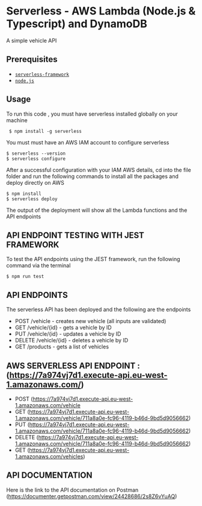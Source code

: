 # Serverless - AWS Lambda (Node.js & Typescript) and DynamoDB

A simple vehicle API


## Prerequisites

- [`serverless-framework`](https://github.com/serverless/serverless)
- [`node.js`](https://nodejs.org)

## Usage

To run this code , you must have serverless installed globally on your machine

```
 $ npm install -g serverless
```
You must must have an AWS IAM account to configure serverless
 ```
 $ serverless --version
 $ serverless configure

```
After a successful configuration with your IAM AWS details, cd into the file folder and run the following commands to install all the packages and deploy directly on AWS
 ```
 $ npm install
 $ serverless deploy

```
The output of the deployment will show all the Lambda functions and the API endpoints

## API ENDPOINT TESTING WITH JEST FRAMEWORK

To test the API endpoints using the JEST framework, run the following command via the terminal

 ```
 $ npm run test

```

## API ENDPOINTS

The serverless API has been deployed and the following are the endpoints

- POST /vehicle - creates new vehicle (all inputs are validated)
- GET /vehicle/{id} - gets a vehicle by ID
- PUT /vehicle/{id} - updates a vehicle by ID
- DELETE /vehicle/{id} - deletes a vehicle by ID
- GET /products - gets a list of vehicles

## AWS SERVERLESS API ENDPOINT  : (https://7a974vj7d1.execute-api.eu-west-1.amazonaws.com/)
- POST (https://7a974vj7d1.execute-api.eu-west-1.amazonaws.com/vehicle 
- GET (https://7a974vj7d1.execute-api.eu-west-1.amazonaws.com/vehicle/711a8a0e-fc96-4119-b46d-9bd5d9056662)
- PUT (https://7a974vj7d1.execute-api.eu-west-1.amazonaws.com/vehicle/711a8a0e-fc96-4119-b46d-9bd5d9056662)
- DELETE (https://7a974vj7d1.execute-api.eu-west-1.amazonaws.com/vehicle/711a8a0e-fc96-4119-b46d-9bd5d9056662)
- GET (https://7a974vj7d1.execute-api.eu-west-1.amazonaws.com/vehicles)

## API DOCUMENTATION
Here is the link to the API documentation on Postman (https://documenter.getpostman.com/view/24428686/2s8Z6vYuAQ)







